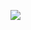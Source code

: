 <a href="https://hjkang306.tistory.com/"><img src="https://img.shields.io/badge/Tistory-orange?style=flat-square&logo=Tistory&logoColor=black"/></a>
